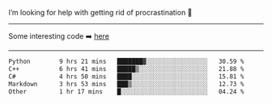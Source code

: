 I’m looking for help with getting rid of procrastination 🤔

-----

Some interesting code :arrow_right: [here](https://github.com/zhen8838/playground)

-----

<!--START_SECTION:waka-->

```txt
Python        9 hrs 21 mins   ███████▓░░░░░░░░░░░░░░░░░   30.59 %
C++           6 hrs 41 mins   █████▒░░░░░░░░░░░░░░░░░░░   21.88 %
C#            4 hrs 50 mins   ████░░░░░░░░░░░░░░░░░░░░░   15.81 %
Markdown      3 hrs 53 mins   ███▒░░░░░░░░░░░░░░░░░░░░░   12.73 %
Other         1 hr 17 mins    █░░░░░░░░░░░░░░░░░░░░░░░░   04.24 %
```

<!--END_SECTION:waka-->

<!--
**zhen8838/zhen8838** is a ✨ _special_ ✨ repository because its `README.md` (this file) appears on your GitHub profile.

Here are some ideas to get you started:

- 🔭 I’m currently working on ...
- 🌱 I’m currently learning ...
- 👯 I’m looking to collaborate on ...
 ...
- 💬 Ask me about ...
- 📫 How to reach me: ...
- 😄 Pronouns: ...
- ⚡ Fun fact: ...
-->
